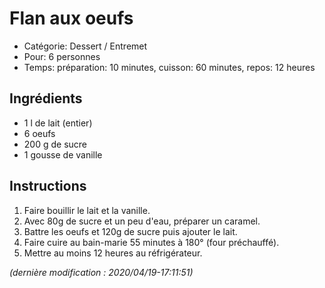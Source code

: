 # Flan aux oeufs

* Catégorie: Dessert / Entremet
* Pour: 6 personnes
* Temps: préparation: 10 minutes, cuisson: 60 minutes, repos: 12 heures

## Ingrédients
* 1 l de lait (entier)
* 6 oeufs
* 200 g de sucre
* 1 gousse de vanille

## Instructions
1. Faire bouillir le lait et la vanille.
1. Avec 80g de sucre et un peu d'eau, préparer un caramel.
1. Battre les oeufs et 120g de sucre puis ajouter le lait.
1. Faire cuire au bain-marie 55 minutes à 180° (four préchauffé).
1. Mettre au moins 12 heures au réfrigérateur.

_(dernière modification : 2020/04/19-17:11:51)_
